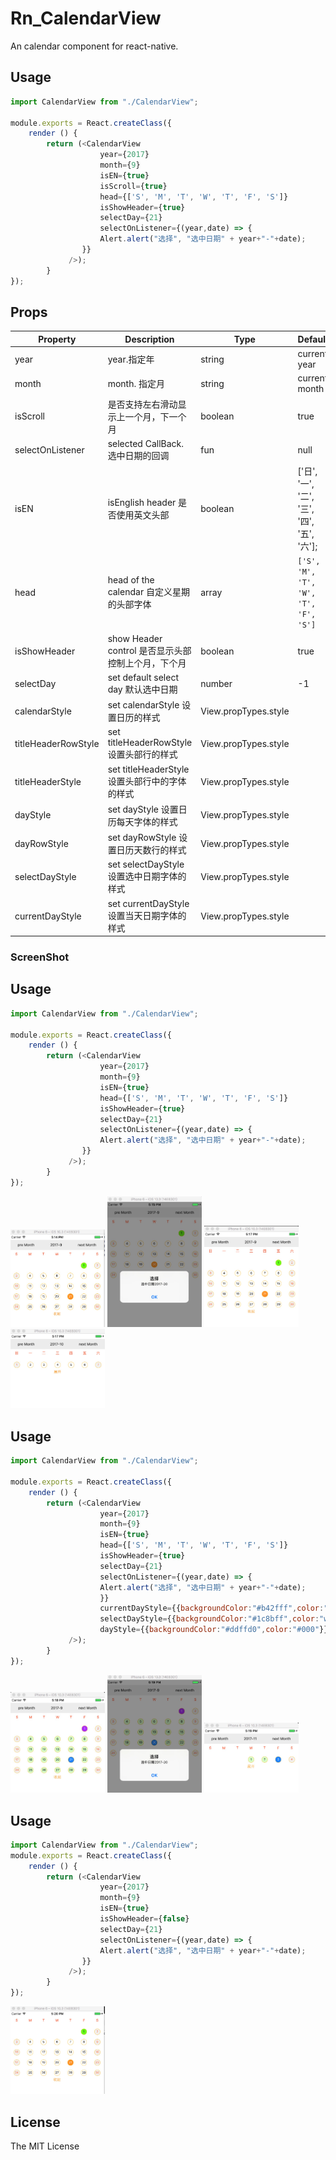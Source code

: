 # Rn_CalendarView
[npm-image]:https://github.com/wisn-mirror/Rn_CalendarView
[npm-url]:https://github.com/wisn-mirror/Rn_CalendarView
[download-image]: https://github.com/wisn-mirror/Rn_CalendarView
[download-url]: https://github.com/wisn-mirror/Rn_CalendarView

An  calendar component for react-native.

## Usage

```js
import CalendarView from "./CalendarView";

module.exports = React.createClass({
    render () {
        return (<CalendarView
                    year={2017}
                    month={9}
                    isEN={true}
                    isScroll={true}
                    head={['S', 'M', 'T', 'W', 'T', 'F', 'S']}
                    isShowHeader={true}
                    selectDay={21}
                    selectOnListener={(year,date) => {
                    Alert.alert("选择", "选中日期" + year+"-"+date);
                }}
             />);
        }
});
```

## Props

Property  | Description | Type | Default | note
----------|-------------|------|---------|------
year | year.指定年 | string | current year |
month | month. 指定月| string | current month |
isScroll | 是否支持左右滑动显示上一个月，下一个月| boolean | true |
selectOnListener | selected CallBack.选中日期的回调 | fun | null |
isEN | isEnglish header 是否使用英文头部 | boolean | ['日', '一', '二', '三', '四', '五', '六']; |
head | head of the calendar  自定义星期的头部字体| array | `['S', 'M', 'T', 'W', 'T', 'F', 'S']` |
isShowHeader | show Header control 是否显示头部控制上个月，下个月 | boolean | true |
selectDay | set default select day 默认选中日期| number | -1 |
calendarStyle | set calendarStyle 设置日历的样式| View.propTypes.style | |
titleHeaderRowStyle | set titleHeaderRowStyle 设置头部行的样式| View.propTypes.style | |
titleHeaderStyle | set titleHeaderStyle 设置头部行中的字体的样式| View.propTypes.style | |
dayStyle | set dayStyle 设置日历每天字体的样式| View.propTypes.style | |
dayRowStyle | set dayRowStyle 设置日历天数行的样式| View.propTypes.style | |
selectDayStyle | set selectDayStyle 设置选中日期字体的样式| View.propTypes.style | |
currentDayStyle | set currentDayStyle 设置当天日期字体的样式| View.propTypes.style | |


### ScreenShot


## Usage

```js
import CalendarView from "./CalendarView";

module.exports = React.createClass({
    render () {
        return (<CalendarView
                    year={2017}
                    month={9}
                    isEN={true}
                    head={['S', 'M', 'T', 'W', 'T', 'F', 'S']}
                    isShowHeader={true}
                    selectDay={21}
                    selectOnListener={(year,date) => {
                    Alert.alert("选择", "选中日期" + year+"-"+date);
                }}
             />);
        }
});
```
<img width="30%" src="./img/shot1.jpg" />


<img width="30%" src="./img/shot2.jpg" />

<img width="30%" src="./img/shot3.jpg" />
<img width="30%" src="./img/shot4.jpg" />

## Usage

```js
import CalendarView from "./CalendarView";

module.exports = React.createClass({
    render () {
        return (<CalendarView
                    year={2017}
                    month={9}
                    isEN={true}
                    head={['S', 'M', 'T', 'W', 'T', 'F', 'S']}
                    isShowHeader={true}
                    selectDay={21}
                    selectOnListener={(year,date) => {
                    Alert.alert("选择", "选中日期" + year+"-"+date);
                    }}
                    currentDayStyle={{backgroundColor:"#b42fff",color:"white"}}
                    selectDayStyle={{backgroundColor:"#1c8bff",color:"white"}}
                    dayStyle={{backgroundColor:"#ddffd0",color:"#000"}}
             />);
        }
});
```
<img width="30%" src="./img/shot5.jpg" />


<img width="30%" src="./img/shot6.jpg" />

<img width="30%" src="./img/shot7.jpg" />

## Usage

```js
import CalendarView from "./CalendarView";
module.exports = React.createClass({
    render () {
        return (<CalendarView
                    year={2017}
                    month={9}
                    isEN={true}
                    isShowHeader={false}
                    selectDay={21}
                    selectOnListener={(year,date) => {
                    Alert.alert("选择", "选中日期" + year+"-"+date);
                }}
             />);
        }
});
```
<img width="30%" src="./img/shot8.jpg" />

## License

The MIT License
